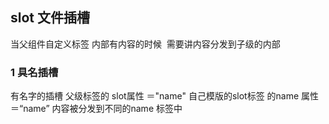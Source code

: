 ## slot  文件插槽 
当父组件自定义标签 内部有内容的时候  需要讲内容分发到子级的内部  
### 1 具名插槽  
有名字的插槽 父级标签的 slot属性 ＝"name" 自己模版的slot标签 的name 属性＝“name” 内容被分发到不同的name 标签中 
